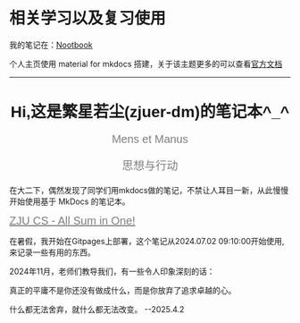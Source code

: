 # 相关学习以及复习使用
我的笔记在：[Nootbook](https://zjuer-dm.github.io/Notebook/)

个人主页使用 material for mkdocs 搭建，关于该主题更多的可以查看[官方文档](https://squidfunk.github.io/mkdocs-material/)



---

<h1 style="font-family:arial;text-align:center;">Hi,这是繁星若尘(zjuer-dm)的笔记本^_^</h1>
<p style="font-family:arial;color:grey;font-size:20px;text-align:center;">Mens et Manus</p>
<p style="font-family:arial;color:grey;font-size:20px;text-align:center;">思想与行动</p>



<p>在大二下，偶然发现了同学们用mkdocs做的笔记，不禁让人耳目一新，从此慢慢开始使用基于 MkDocs 的笔记本。</p>
<a style="font-family:arial;color:grey;font-size:20px;text-align:center;" href="https://isshikihugh.github.io/zju-cs-asio/">ZJU CS - All Sum in One!</a>
<p>在暑假，我开始在Gitpages上部署，这个笔记从2024.07.02 09:10:00开始使用,来记录一些有用的东西。</p>

<p>2024年11月，老师们教导我们，有一些令人印象深刻的话：</p>
<p>真正的平庸不是你还没有做成什么，而是你放弃了追求卓越的心。</p>

<p>什么都无法舍弃，就什么都无法改变。       --2025.4.2</p>
